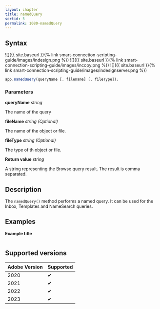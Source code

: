 ```yaml
---
layout: chapter
title: namedQuery
sortid: 5
permalink: 1080-namedQuery
---
```


## Syntax

![]({{ site.baseurl }}{% link smart-connection-scripting-guide/images/indesign.png %}) ![]({{ site.baseurl }}{% link smart-connection-scripting-guide/images/incopy.png %}) ![]({{ site.baseurl }}{% link smart-connection-scripting-guide/images/indesignserver.png %})

```javascript
app.namedQuery(queryName [, filename] [, fileType]);
```

### Parameters

**queryName** _string_

The name of the query

**fileName** _string (Optional)_

The name of the object or file.

**fileType** _string (Optional)_

The type of th object or file.

**Return value** _string_

A string representing the Browse query result.
The result is comma separated.

## Description

The `namedQuery()` method performs a named query. It can be used for the Inbox, Templates and NameSearch queries.

## Examples

**Example title**

```javascript

```

## Supported versions

| Adobe Version | Supported |
| ------------- | --------- |
| 2020          | ✔         |
| 2021          | ✔         |
| 2022          | ✔         |
| 2023          | ✔         |
